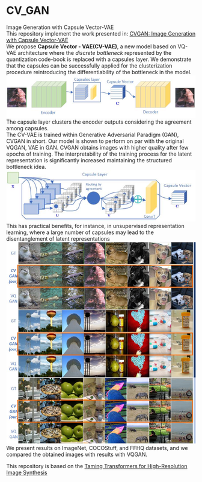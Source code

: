 # CV_GAN
Image Generation with Capsule Vector-VAE<br>
This repository implement the work presented in: [CVGAN: Image Generation with Capsule Vector-VAE](https://link.springer.com/chapter/10.1007/978-3-031-06427-2_45)<br>
We propose <b>Capsule Vector - VAE(CV-VAE)</b>, a new model based on VQ-VAE architecture where the <em>discrete bottleneck</em> represented by the quantization code-book
is replaced with a capsules layer. 
We demonstrate that the capsules can be successfully applied for the clusterization procedure reintroducing the differentiability of the bottleneck in the model. 
<img src="CVGAN.jpg" width="600"><br>
The capsule layer clusters the encoder outputs considering the agreement among capsules. 
<br>
The CV-VAE is trained within Generative Adversarial Paradigm (GAN), CVGAN in short. Our model is shown to perform on par with the original VQGAN, VAE in GAN. 
CVGAN obtains images with higher quality after few epochs of training. The interpretability of the training process for the latent representation is significantly increased maintaining the structured bottleneck idea. <br>
<img src="CV.jpg" width="600"><br>
This has practical benefits, for instance, in unsupervised representation learning, where a large number of capsules may lead to the disentanglement of latent representations<br>
<img src="Results.jpg" width="600"><br>
We present results on ImageNet, COCOStuff, and FFHQ datasets, and we compared the obtained images with results with VQGAN. 

This repository is based on the [Taming Transformers for High-Resolution Image Synthesis](https://compvis.github.io/taming-transformers/)
